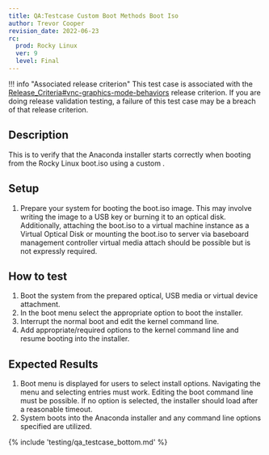 ```yaml
---
title: QA:Testcase Custom Boot Methods Boot Iso
author: Trevor Cooper
revision_date: 2022-06-23
rc:
  prod: Rocky Linux
  ver: 9
  level: Final
---
```


!!! info "Associated release criterion"
    This test case is associated with the [Release_Criteria#vnc-graphics-mode-behaviors](9_release_criteria.md#vnc-graphics-mode-behaviors) release criterion. If you are doing release validation testing, a failure of this test case may be a breach of that release criterion.

## Description
This is to verify that the Anaconda installer starts correctly when booting from the Rocky Linux boot.iso using a custom .

## Setup
1. Prepare your system for booting the boot.iso image. This may involve writing the image to a USB key or burning it to an optical disk. Additionally, attaching the boot.iso to a virtual machine instance as a Virtual Optical Disk or mounting the boot.iso to server via baseboard management controller virtual media attach should be possible but is not expressly required.

## How to test
1. Boot the system from the prepared optical, USB media or virtual device attachment.
2. In the boot menu select the appropriate option to boot the installer.
3. Interrupt the normal boot and edit the kernel command line.
4. Add appropriate/required options to the kernel command line and resume booting into the installer.

## Expected Results
1. Boot menu is displayed for users to select install options. Navigating the menu and selecting entries must work. Editing the boot command line must be possible. If no option is selected, the installer should load after a reasonable timeout.
2. System boots into the Anaconda installer and any command line options specified are utilized.

{% include 'testing/qa_testcase_bottom.md' %}
